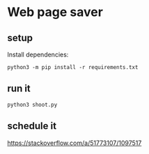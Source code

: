 # Web page saver

## setup

Install dependencies:
```
python3 -m pip install -r requirements.txt
```

## run it

```
python3 shoot.py
```

## schedule it

https://stackoverflow.com/a/51773107/1097517